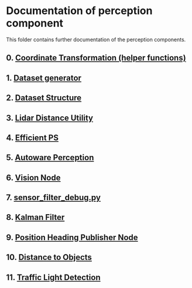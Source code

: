 # Documentation of perception component

This folder contains further documentation of the perception components.

## 0. [Coordinate Transformation (helper functions)](./00_coordinate_transformation.md)

## 1. [Dataset generator](./01_dataset_generator.md)

## 2. [Dataset Structure](./02_dataset_structure.md)

## 3. [Lidar Distance Utility](./03_lidar_distance_utility.md)

## 4. [Efficient PS](./04_efficientps.md)

## 5. [Autoware Perception](./05-autoware-perception.md)

## 6. [Vision Node](./06_vision_node.md)

## 7. [sensor_filter_debug.py](./07_sensor_filter_debug.md)

## 8. [Kalman Filter](./08_kalman_filter.md)

## 9. [Position Heading Publisher Node](./09_position_heading_publisher_node.md)

## 10. [Distance to Objects](./10_distance_to_objects.md)

## 11. [Traffic Light Detection](./11_traffic_light_detection.md)
